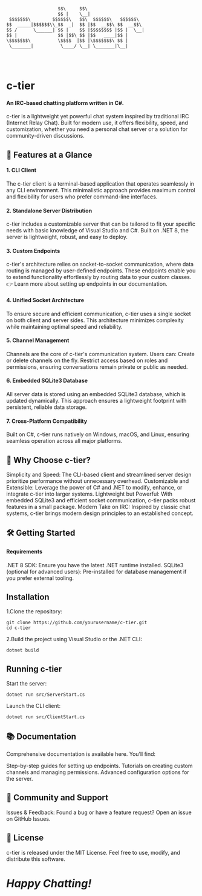 ```
                   $$\     $$\                     
                   $$ |    \__|                    
 $$$$$$$\        $$$$$$\   $$\  $$$$$$\   $$$$$$\  
$$  _____|$$$$$$\\_$$  _|  $$ |$$  __$$\ $$  __$$\ 
$$ /      \______| $$ |    $$ |$$$$$$$$ |$$ |  \__|
$$ |               $$ |$$\ $$ |$$   ____|$$ |      
\$$$$$$$\          \$$$$  |$$ |\$$$$$$$\ $$ |      
 \_______|          \____/ \__| \_______|\__|      
                                               

                                                 
```
# c-tier                                                 
#### An IRC-based chatting platform written in C#.

c-tier is a lightweight yet powerful chat system inspired by traditional IRC (Internet Relay Chat). Built for modern use, it offers flexibility, speed, and customization, whether you need a personal chat server or a solution for community-driven discussions.

## 🚀 Features at a Glance
#### 1. CLI Client
The c-tier client is a terminal-based application that operates seamlessly in any CLI environment. This minimalistic approach provides maximum control and flexibility for users who prefer command-line interfaces.

#### 2. Standalone Server Distribution
c-tier includes a customizable server that can be tailored to fit your specific needs with basic knowledge of Visual Studio and C#. Built on .NET 8, the server is lightweight, robust, and easy to deploy.

#### 3. Custom Endpoints
c-tier's architecture relies on socket-to-socket communication, where data routing is managed by user-defined endpoints. These endpoints enable you to extend functionality effortlessly by routing data to your custom classes.
👉 Learn more about setting up endpoints in our documentation.

#### 4. Unified Socket Architecture
To ensure secure and efficient communication, c-tier uses a single socket on both client and server sides. This architecture minimizes complexity while maintaining optimal speed and reliability.

#### 5. Channel Management
Channels are the core of c-tier's communication system. Users can:
  Create or delete channels on the fly.
  Restrict access based on roles and permissions, ensuring conversations remain private or public as needed.
#### 6. Embedded SQLite3 Database
All server data is stored using an embedded SQLite3 database, which is updated dynamically. This approach ensures a lightweight footprint with persistent, reliable data storage.

#### 7. Cross-Platform Compatibility
Built on C#, c-tier runs natively on Windows, macOS, and Linux, ensuring seamless operation across all major platforms.

## 🎯 Why Choose c-tier?
Simplicity and Speed: The CLI-based client and streamlined server design prioritize performance without unnecessary overhead.
Customizable and Extensible: Leverage the power of C# and .NET to modify, enhance, or integrate c-tier into larger systems.
Lightweight but Powerful: With embedded SQLite3 and efficient socket communication, c-tier packs robust features in a small package.
Modern Take on IRC: Inspired by classic chat systems, c-tier brings modern design principles to an established concept.
## 🛠️ Getting Started
#### Requirements
  .NET 8 SDK: Ensure you have the latest .NET runtime installed.
  SQLite3 (optional for advanced users): Pre-installed for database management if you prefer external tooling.
## Installation

  1.Clone the repository:
  ```
  git clone https://github.com/yourusername/c-tier.git
  cd c-tier
  ```
  2.Build the project using Visual Studio or the .NET CLI:
  ```
  dotnet build
  ```
## Running c-tier
  Start the server:
  ```
  dotnet run src/ServerStart.cs
  ```
 Launch the CLI client:
  ```
  dotnet run src/ClientStart.cs
  ```
## 📚 Documentation
Comprehensive documentation is available here. You’ll find:

Step-by-step guides for setting up endpoints.
Tutorials on creating custom channels and managing permissions.
Advanced configuration options for the server.
## 👥 Community and Support
Issues & Feedback: Found a bug or have a feature request? Open an issue on GitHub Issues.
## 📜 License
c-tier is released under the MIT License. Feel free to use, modify, and distribute this software.

# ***Happy Chatting!***

